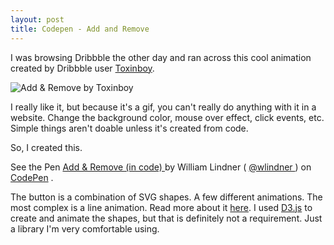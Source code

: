 ```yaml
---
layout: post
title: Codepen - Add and Remove
---
```


I was browsing Dribbble the other day and ran across this cool animation created by Dribbble user [Toxinboy](https://dribbble.com/Toxinboy).

![Add & Remove by Toxinboy](/img/posts/add_remove_small.gif)

I really like it, but because it's a gif, you can't really do anything with it in a website. Change the background color, mouse over effect, click events, etc. Simple things aren't doable unless it's created from code.

So, I created this.

<p data-height="268" data-theme-id="0" data-slug-hash="IKGJi" data-default-tab="result" data-user="wlindner" class='codepen'> See the Pen <a href='http://codepen.io/wlindner/pen/IKGJi/'> Add & Remove (in code) </a> by William Lindner ( <a href='http://codepen.io/wlindner'> @wlindner </a> ) on <a href='http://codepen.io'>CodePen</a> . </p>
<script type="text/javascript" src="//assets.codepen.io/assets/embed/ei.js"> </script>

The button is a combination of SVG shapes. A few different animations. The most complex is a line animation. Read more about it [here](http://css-tricks.com/svg-line-animation-works/). I used [D3.js](http://d3js.org/) to create and animate the shapes, but that is definitely not a requirement. Just a library I'm very comfortable using.
